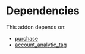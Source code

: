 # Dependencies

This addon depends on:

- [purchase](https://github.com/bringout/oca-ocb-core/tree/11a704b400b8bf0763643e267bf123858a85c9e6/odoo-bringout-oca-ocb-purchase)
- [account_analytic_tag](https://github.com/bringout/oca-financial)
